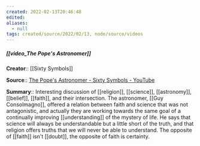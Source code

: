 ```yaml
---
created: 2022-02-13T20:46:48 
edited: 
aliases:
  - null
tags: created/source/2022/02/13, node/source/videos
---
```


##### [[video_The Pope's Astronomer]]
**Creator**:: [[Sixty Symbols]]
 
**Source**:: [The Pope's Astronomer - Sixty Symbols - YouTube](https://www.youtube.com/watch?v=Z0DAKaR16cY)

**Summary**:: Interesting discussion of [[religion]], [[science]], [[astronomy]], [[belief]], [[faith]], and their intersection. The astronomer, [[Guy Consolmagno]], offered a relation between faith and science that was not antagonistic, and actually they are working towards the same goal of a continually improving [[understanding]] of the mystery of life. He says that science will always be understandable but a little short of the truth, and that religion offers truths that we will never be able to understand. The opposite of [[faith]] isn't [[doubt]], the opposite of faith is certainty. 